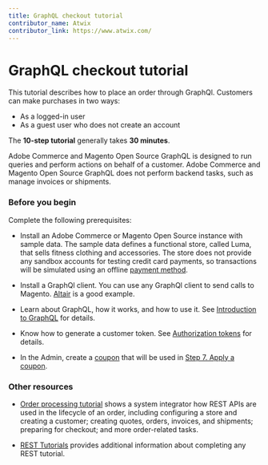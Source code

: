 ```yaml
---
title: GraphQL checkout tutorial
contributor_name: Atwix
contributor_link: https://www.atwix.com/
---
```


# GraphQL checkout tutorial

This tutorial describes how to place an order through GraphQl. Customers can make purchases in two ways:

-  As a logged-in user
-  As a guest user who does not create an account

The **10-step tutorial** generally takes **30 minutes**.

Adobe Commerce and Magento Open Source GraphQL is designed to run queries and perform actions on behalf of a customer. Adobe Commerce and Magento Open Source GraphQL does not perform backend tasks, such as manage invoices or shipments.

### Before you begin

Complete the following prerequisites:

-  Install an Adobe Commerce or Magento Open Source instance with sample data.
   The sample data defines a functional store, called Luma, that sells fitness clothing and accessories. The store does not provide any sandbox accounts for testing credit card payments, so transactions will be simulated using an offline [payment method](https://glossary.magento.com/payment-method).

-  Install a GraphQl client. You can use any GraphQl client to send calls to Magento. [Altair](https://altair.sirmuel.design/) is a good example.

-  Learn about GraphQL, how it works, and how to use it. See [Introduction to GraphQL](https://graphql.org/learn/) for details.

-  Know how to generate a customer token. See [Authorization tokens](../../usage/authorization-tokens.md) for details.

-  In the Admin, create a [coupon](https://docs.magento.com/user-guide/marketing/price-rules-cart-coupon-code-configure.html) that will be used in [Step 7. Apply a coupon](../../tutorials/checkout/apply-coupon.md).

### Other resources

-  [Order processing tutorial](https://developer.adobe.com/commerce/webapi/rest/tutorials/orders/) shows a system integrator how REST APIs are used in the lifecycle of an order, including configuring a store and creating a customer; creating quotes, orders, invoices, and shipments; preparing for checkout; and more order-related tasks.

-  [REST Tutorials](https://developer.adobe.com/commerce/webapi/rest/tutorials/) provides additional information about completing any REST tutorial.
